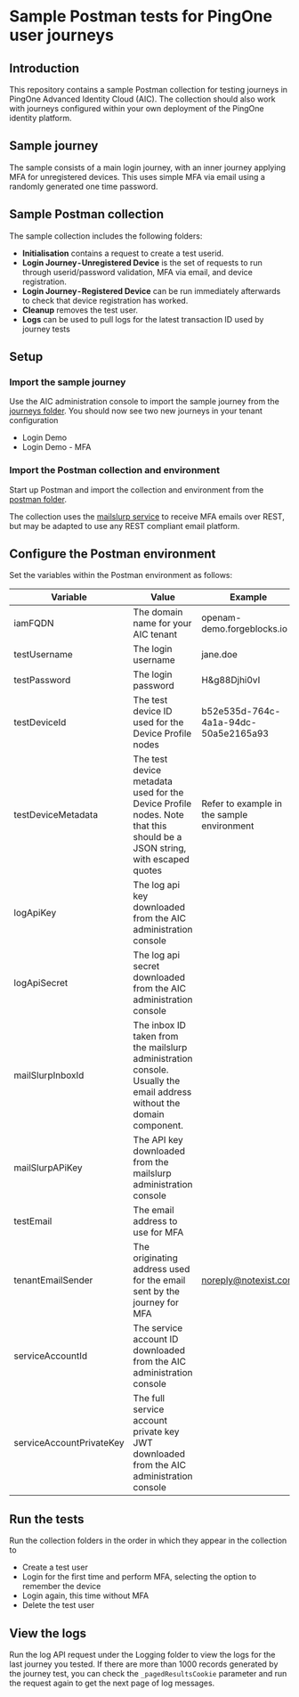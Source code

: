 # Sample Postman tests for PingOne user journeys

## Introduction

This repository contains a sample Postman collection for testing journeys in PingOne Advanced Identity Cloud (AIC). The collection should also work with journeys configured within your own deployment of the PingOne identity platform.

## Sample journey

The sample consists of a main login journey, with an inner journey applying MFA for unregistered devices. This uses simple MFA via email using a randomly generated one time password.

## Sample Postman collection

The sample collection includes the following folders:

- <b>Initialisation</b> contains a request to create a test userid.
- <b>Login Journey - Unregistered Device</b> is the set of requests to run through userid/password validation, MFA via email, and device registration.
- <b>Login Journey - Registered Device</b> can be run immediately afterwards to check that device registration has worked.
- <b>Cleanup</b> removes the test user.
- <b>Logs</b> can be used to pull logs for the latest transaction ID used by journey tests

## Setup

### Import the sample journey

Use the AIC administration console to import the sample journey from the [journeys folder](/journeys). You should now see two new journeys in your tenant configuration

- Login Demo
- Login Demo - MFA

### Import the Postman collection and environment

Start up Postman and import the collection and environment from the [postman folder](/postman).

The collection uses the [mailslurp service](mailslurp.com) to receive MFA emails over REST, but may be adapted to use any REST compliant email platform.

## Configure the Postman environment

Set the variables within the Postman environment as follows:

| Variable                 | Value                                                                                                                   | Example                                    |
| ------------------------ | ----------------------------------------------------------------------------------------------------------------------- | ------------------------------------------ |
| iamFQDN                  | The domain name for your AIC tenant                                                                                     | openam-demo.forgeblocks.io                 |
| testUsername             | The login username                                                                                                      | jane.doe                                   |
| testPassword             | The login password                                                                                                      | H&g88Djhi0vI                               |
| testDeviceId             | The test device ID used for the Device Profile nodes                                                                    | b52e535d-764c-4a1a-94dc-50a5e2165a93       |
| testDeviceMetadata       | The test device metadata used for the Device Profile nodes. Note that this should be a JSON string, with escaped quotes | Refer to example in the sample environment |
| logApiKey                | The log api key downloaded from the AIC administration console                                                          |                                            |
| logApiSecret             | The log api secret downloaded from the AIC administration console                                                       |                                            |
| mailSlurpInboxId         | The inbox ID taken from the mailslurp administration console. Usually the email address without the domain component.   |                                            |
| mailSlurpAPiKey          | The API key downloaded from the mailslurp administration console                                                        |                                            |
| testEmail                | The email address to use for MFA                                                                                        |                                            |
| tenantEmailSender        | The originating address used for the email sent by the journey for MFA                                                  | noreply@notexist.com                       |
| serviceAccountId         | The service account ID downloaded from the AIC administration console                                                   |                                            |
| serviceAccountPrivateKey | The full service account private key JWT downloaded from the AIC administration console                                 |                                            |

## Run the tests

Run the collection folders in the order in which they appear in the collection to

- Create a test user
- Login for the first time and perform MFA, selecting the option to remember the device
- Login again, this time without MFA
- Delete the test user

## View the logs

Run the log API request under the Logging folder to view the logs for the last journey you tested. If there are more than 1000 records generated by the journey test, you can check the `_pagedResultsCookie` parameter and run the request again to get the next page of log messages.
